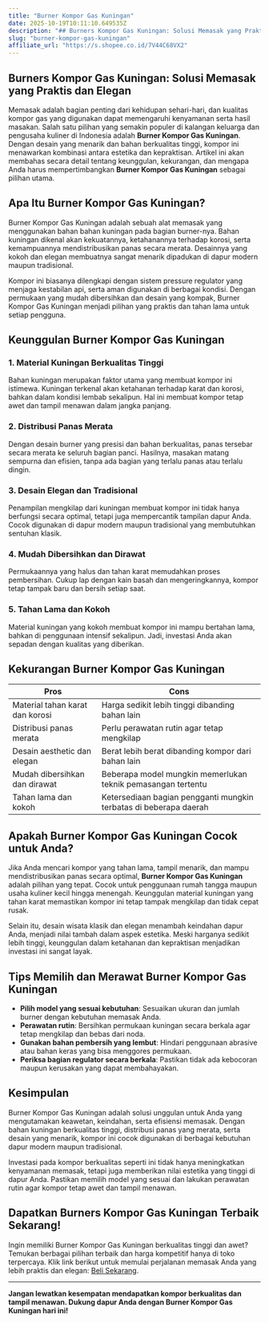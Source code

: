 ```yaml
---
title: "Burner Kompor Gas Kuningan"
date: 2025-10-19T10:11:10.649535Z
description: "## Burners Kompor Gas Kuningan: Solusi Memasak yang Praktis dan Elegan..."
slug: "burner-kompor-gas-kuningan"
affiliate_url: "https://s.shopee.co.id/7V44C68VX2"
---
```

## Burners Kompor Gas Kuningan: Solusi Memasak yang Praktis dan Elegan

Memasak adalah bagian penting dari kehidupan sehari-hari, dan kualitas kompor gas yang digunakan dapat memengaruhi kenyamanan serta hasil masakan. Salah satu pilihan yang semakin populer di kalangan keluarga dan pengusaha kuliner di Indonesia adalah **Burner Kompor Gas Kuningan**. Dengan desain yang menarik dan bahan berkualitas tinggi, kompor ini menawarkan kombinasi antara estetika dan kepraktisan. Artikel ini akan membahas secara detail tentang keunggulan, kekurangan, dan mengapa Anda harus mempertimbangkan **Burner Kompor Gas Kuningan** sebagai pilihan utama.

## Apa Itu Burner Kompor Gas Kuningan?

Burner Kompor Gas Kuningan adalah sebuah alat memasak yang menggunakan bahan bahan kuningan pada bagian burner-nya. Bahan kuningan dikenal akan kekuatannya, ketahanannya terhadap korosi, serta kemampuannya mendistribusikan panas secara merata. Desainnya yang kokoh dan elegan membuatnya sangat menarik dipadukan di dapur modern maupun tradisional.

Kompor ini biasanya dilengkapi dengan sistem pressure regulator yang menjaga kestabilan api, serta aman digunakan di berbagai kondisi. Dengan permukaan yang mudah dibersihkan dan desain yang kompak, Burner Kompor Gas Kuningan menjadi pilihan yang praktis dan tahan lama untuk setiap pengguna.

## Keunggulan Burner Kompor Gas Kuningan

### 1. Material Kuningan Berkualitas Tinggi
Bahan kuningan merupakan faktor utama yang membuat kompor ini istimewa. Kuningan terkenal akan ketahanan terhadap karat dan korosi, bahkan dalam kondisi lembab sekalipun. Hal ini membuat kompor tetap awet dan tampil menawan dalam jangka panjang.

### 2. Distribusi Panas Merata
Dengan desain burner yang presisi dan bahan berkualitas, panas tersebar secara merata ke seluruh bagian panci. Hasilnya, masakan matang sempurna dan efisien, tanpa ada bagian yang terlalu panas atau terlalu dingin.

### 3. Desain Elegan dan Tradisional
Penampilan mengkilap dari kuningan membuat kompor ini tidak hanya berfungsi secara optimal, tetapi juga mempercantik tampilan dapur Anda. Cocok digunakan di dapur modern maupun tradisional yang membutuhkan sentuhan klasik.

### 4. Mudah Dibersihkan dan Dirawat
Permukaannya yang halus dan tahan karat memudahkan proses pembersihan. Cukup lap dengan kain basah dan mengeringkannya, kompor tetap tampak baru dan bersih setiap saat.

### 5. Tahan Lama dan Kokoh
Material kuningan yang kokoh membuat kompor ini mampu bertahan lama, bahkan di penggunaan intensif sekalipun. Jadi, investasi Anda akan sepadan dengan kualitas yang diberikan.

## Kekurangan Burner Kompor Gas Kuningan

| Pros | Cons |
|---------|---------|
| Material tahan karat dan korosi | Harga sedikit lebih tinggi dibanding bahan lain |
| Distribusi panas merata | Perlu perawatan rutin agar tetap mengkilap |
| Desain aesthetic dan elegan | Berat lebih berat dibanding kompor dari bahan lain |
| Mudah dibersihkan dan dirawat | Beberapa model mungkin memerlukan teknik pemasangan tertentu |
| Tahan lama dan kokoh | Ketersediaan bagian pengganti mungkin terbatas di beberapa daerah |

## Apakah Burner Kompor Gas Kuningan Cocok untuk Anda?

Jika Anda mencari kompor yang tahan lama, tampil menarik, dan mampu mendistribusikan panas secara optimal, **Burner Kompor Gas Kuningan** adalah pilihan yang tepat. Cocok untuk penggunaan rumah tangga maupun usaha kuliner kecil hingga menengah. Keunggulan material kuningan yang tahan karat memastikan kompor ini tetap tampak mengkilap dan tidak cepat rusak.

Selain itu, desain wisata klasik dan elegan menambah keindahan dapur Anda, menjadi nilai tambah dalam aspek estetika. Meski harganya sedikit lebih tinggi, keunggulan dalam ketahanan dan kepraktisan menjadikan investasi ini sangat layak.

## Tips Memilih dan Merawat Burner Kompor Gas Kuningan

- **Pilih model yang sesuai kebutuhan**: Sesuaikan ukuran dan jumlah burner dengan kebutuhan memasak Anda.
- **Perawatan rutin**: Bersihkan permukaan kuningan secara berkala agar tetap mengkilap dan bebas dari noda.
- **Gunakan bahan pembersih yang lembut**: Hindari penggunaan abrasive atau bahan keras yang bisa menggores permukaan.
- **Periksa bagian regulator secara berkala**: Pastikan tidak ada kebocoran maupun kerusakan yang dapat membahayakan.

## Kesimpulan

Burner Kompor Gas Kuningan adalah solusi unggulan untuk Anda yang mengutamakan keawetan, keindahan, serta efisiensi memasak. Dengan bahan kuningan berkualitas tinggi, distribusi panas yang merata, serta desain yang menarik, kompor ini cocok digunakan di berbagai kebutuhan dapur modern maupun tradisional.

Investasi pada kompor berkualitas seperti ini tidak hanya meningkatkan kenyamanan memasak, tetapi juga memberikan nilai estetika yang tinggi di dapur Anda. Pastikan memilih model yang sesuai dan lakukan perawatan rutin agar kompor tetap awet dan tampil menawan.

## Dapatkan Burners Kompor Gas Kuningan Terbaik Sekarang!

Ingin memiliki Burner Kompor Gas Kuningan berkualitas tinggi dan awet? Temukan berbagai pilihan terbaik dan harga kompetitif hanya di toko terpercaya. Klik link berikut untuk memulai perjalanan memasak Anda yang lebih praktis dan elegan: [Beli Sekarang](https://s.shopee.co.id/7V44C68VX2).

---

**Jangan lewatkan kesempatan mendapatkan kompor berkualitas dan tampil menawan. Dukung dapur Anda dengan Burner Kompor Gas Kuningan hari ini!**